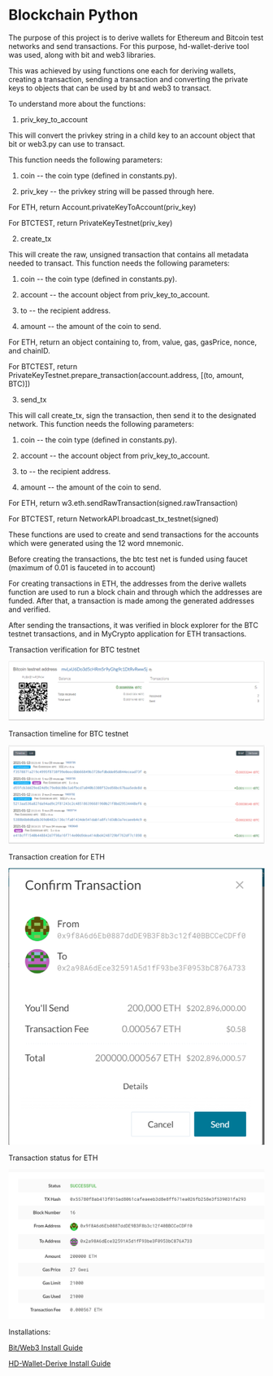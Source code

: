 # Blockchain Python

The purpose of this project is to derive wallets for Ethereum and Bitcoin test networks and send transactions. For this purpose, hd-wallet-derive tool was used, along with bit and web3 libraries.

This was achieved by using functions one each for deriving wallets, creating a transaction, sending a transaction and converting the private keys to objects that can be used by bt and web3 to transact.

To understand more about the functions:

1. priv_key_to_account

This will convert the privkey string in a child key to an account object that bit or web3.py can use to transact.

This function needs the following parameters:

1. coin -- the coin type (defined in constants.py).

2. priv_key -- the privkey string will be passed through here.

For ETH, return Account.privateKeyToAccount(priv_key)

For BTCTEST, return PrivateKeyTestnet(priv_key)


2. create_tx

This will create the raw, unsigned transaction that contains all metadata needed to transact.
This function needs the following parameters:

1. coin -- the coin type (defined in constants.py).

2. account -- the account object from priv_key_to_account.

3. to -- the recipient address.

4. amount -- the amount of the coin to send.

For ETH, return an object containing to, from, value, gas, gasPrice, nonce, and chainID.

For BTCTEST, return PrivateKeyTestnet.prepare_transaction(account.address, [(to, amount, BTC)])



3. send_tx

This will call create_tx, sign the transaction, then send it to the designated network.
This function needs the following parameters:

1. coin -- the coin type (defined in constants.py).

2. account -- the account object from priv_key_to_account.

3. to -- the recipient address.

4. amount -- the amount of the coin to send.

For ETH, return w3.eth.sendRawTransaction(signed.rawTransaction)

For BTCTEST, return NetworkAPI.broadcast_tx_testnet(signed)


These functions are used to create and send transactions for the accounts which were generated using the 12 word mnemonic.

Before creating the transactions, the btc test net is funded using faucet (maximum of 0.01 is fauceted in to account)

For creating transactions in ETH, the addresses from the derive wallets function are used to run a block chain and through which the addresses are funded. After that, a transaction is made among the generated addresses and verified.

After sending the transactions, it was verified in block explorer for the BTC testnet transactions, and in MyCrypto application for ETH transactions.


Transaction verification for BTC testnet

![BTC testnet transaction confirmation](Images/bitcoin_transaction.PNG)

Transaction timeline for BTC testnet

![Transaction timeline](Images/bitcoin_transaction_timeline.PNG)


Transaction creation for ETH

![ETH transaction](Images/transaction_ETH.PNG)

Transaction status for ETH

![ETH transaction status](Images/transaction_ETH_status.PNG)


Installations:

[Bit/Web3 Install Guide](Blockchain_TX_Install_Guide.md)

[HD-Wallet-Derive Install Guide](HD_Wallet_Derive_Install_Guide.md)


